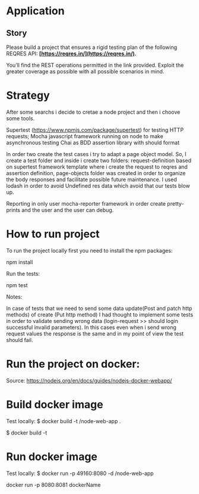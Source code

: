 # Application

## Story

Please build a project that ensures a rigid testing plan of the following REQRES API: **[https://reqres.in/](https://reqres.in/).**

You’ll find the REST operations permitted in the link provided. Exploit the greater coverage as possible with all possible scenarios in mind.

# Strategy

After some searchs i decide to cretae a node project and then i choove some tools.

Supertest (https://www.npmjs.com/package/supertest) for testing HTTP requests;
Mocha javascript framework running on node to make asynchronous testing
Chai as BDD assertion library with should format

In order two create the test cases i try to adapt a page object model. So, I create a test folder and inside i create two folders:
request-definition based on supertest framework template where i create the request to reqres and assertion definition, page-objects folder was created in order to organize the body responses and facilitate possible future maintenance. I used lodash in order to avoid Undefined res data which avoid that our tests blow up.

Reporting in only user mocha-reporter framework in order create pretty-prints and the user and the user can debug.


# How to run project

To run the project locally first you need to install the npm packages:

npm install

Run the tests:

npm test

Notes:

In case of tests that we need to send some data update(Post and patch http methods) of create (Put http method) I had thought to implement some tests in order to validate sending wrong data (login-request >> should login successful invalid parameters). In this cases even when i send wrong request values the response is the same and in my point of view the test should fail.

# Run the project on docker:

Source: 
https://nodejs.org/en/docs/guides/nodejs-docker-webapp/

# Build docker image

Test locally:
$ docker build -t <your username>/node-web-app .

$ docker build -t <docker name>

# Run docker image

Test locally:
$ docker run -p 49160:8080 -d <your username>/node-web-app

docker run -p 8080:8081 dockerName